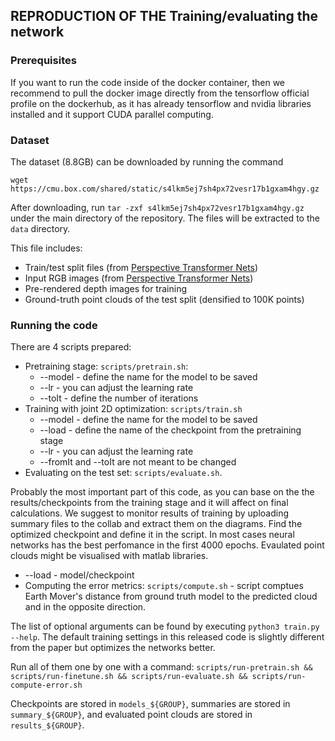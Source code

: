 ## REPRODUCTION OF THE Training/evaluating the network

### Prerequisites  
If you want to run the code inside of the docker container, then we recommend to pull the docker image directly from the tensorflow official profile on the dockerhub, as it has already tensorflow and nvidia libraries installed and it support CUDA parallel computing.


### Dataset  
The dataset (8.8GB) can be downloaded by running the command
```
wget https://cmu.box.com/shared/static/s4lkm5ej7sh4px72vesr17b1gxam4hgy.gz
```
After downloading, run `tar -zxf s4lkm5ej7sh4px72vesr17b1gxam4hgy.gz` under the main directory of the repository. The files will be extracted to the `data` directory.  

This file includes:
- Train/test split files (from [Perspective Transformer Nets](https://github.com/xcyan/nips16_PTN))
- Input RGB images (from [Perspective Transformer Nets](https://github.com/xcyan/nips16_PTN))
- Pre-rendered depth images for training
- Ground-truth point clouds of the test split (densified to 100K points)


### Running the code  
There are 4 scripts prepared:
- Pretraining stage: `scripts/pretrain.sh`:
  - --model - define the name for the model to be saved
  - --lr - you can adjust the learning rate
  - --toIt - define the number of iterations 
- Training with joint 2D optimization: `scripts/train.sh`
  - --model - define the name for the model to be saved
  - --load - define the name of the checkpoint from the pretraining stage
  - --lr - you can adjust the learning rate
  - --fromIt and --toIt are not meant to be changed
- Evaluating on the test set: `scripts/evaluate.sh`.
  
Probably the most important part of this code, as you can base on the the results/checkpoints from the training stage and it will affect on final calculations. We suggest to monitor results of training by uploading summary files to the collab and extract them on the diagrams. Find the optimized checkpoint and define it in the script. In most cases neural networks has the best perfomance in the first 4000 epochs. Evaulated point clouds might be visualised with matlab libraries.
  - --load - model/checkpoint
- Computing the error metrics: `scripts/compute.sh` - script comptues Earth Mover's distance from ground truth model to the predicted cloud and in the opposite direction.

The list of optional arguments can be found by executing `python3 train.py --help`. The default training settings in this released code is slightly different from the paper but optimizes the networks better.
  

Run all of them one by one with a command: `scripts/run-pretrain.sh && scripts/run-finetune.sh && scripts/run-evaluate.sh && scripts/run-compute-error.sh` 

Checkpoints are stored in `models_${GROUP}`, summaries are stored in `summary_${GROUP}`, and evaluated point clouds are stored in `results_${GROUP}`.  







